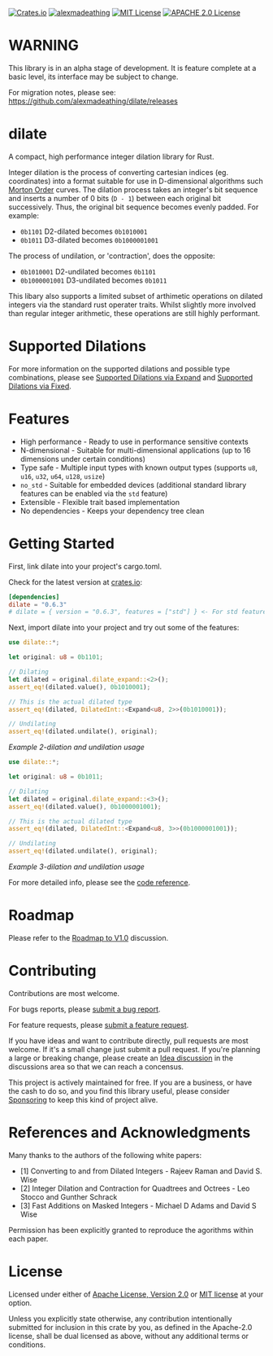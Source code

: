 [![Crates.io](https://img.shields.io/crates/d/dilate.svg)](https://crates.io/crates/dilate)
[![alexmadeathing](https://circleci.com/gh/alexmadeathing/dilate.svg?style=shield)](https://app.circleci.com/pipelines/github/alexmadeathing/dilate?filter=all)
[![MIT License](https://img.shields.io/badge/license-MIT-brightgreen)](LICENSE-MIT)
[![APACHE 2.0 License](https://img.shields.io/badge/license-APACHE%202.0-brightgreen)](LICENSE-APACHE)

# WARNING
This library is in an alpha stage of development. It is feature complete at a basic level, its interface may be subject to change.

For migration notes, please see: https://github.com/alexmadeathing/dilate/releases

# dilate
A compact, high performance integer dilation library for Rust.

Integer dilation is the process of converting cartesian indices (eg.
coordinates) into a format suitable for use in D-dimensional algorithms
such [Morton Order](https://en.wikipedia.org/wiki/Z-order_curve) curves.
The dilation process takes an integer's bit sequence and inserts a number
of 0 bits (`D - 1`) between each original bit successively. Thus, the
original bit sequence becomes evenly padded. For example:
* `0b1101` D2-dilated becomes `0b1010001`
* `0b1011` D3-dilated becomes `0b1000001001`

The process of undilation, or 'contraction', does the opposite:
* `0b1010001` D2-undilated becomes `0b1101`
* `0b1000001001` D3-undilated becomes `0b1011`

This libary also supports a limited subset of arthimetic operations on dilated
integers via the standard rust operater traits. Whilst slightly more involved
than regular integer arithmetic, these operations are still highly performant.

# Supported Dilations
For more information on the supported dilations and possible type
combinations, please see
[Supported Dilations via Expand](https://docs.rs/dilate/latest/dilate/expand/trait.DilateExpand.html#supported-expand-dilations)
and
[Supported Dilations via Fixed](https://docs.rs/dilate/latest/dilate/fixed/trait.DilateFixed.html#supported-fixed-dilations).

# Features
* High performance - Ready to use in performance sensitive contexts
* N-dimensional - Suitable for multi-dimensional applications (up to 16 dimensions under certain conditions)
* Type safe - Multiple input types with known output types (supports `u8`, `u16`, `u32`, `u64`, `u128`, `usize`)
* `no_std` - Suitable for embedded devices (additional standard library features can be enabled via the `std` feature)
* Extensible - Flexible trait based implementation
* No dependencies - Keeps your dependency tree clean

# Getting Started
First, link dilate into your project's cargo.toml.

Check for the latest version at [crates.io](https://crates.io/crates/dilate):
```toml
[dependencies]
dilate = "0.6.3"
# dilate = { version = "0.6.3", features = ["std"] } <- For std features like Add, Sub and Display
```

Next, import dilate into your project and try out some of the features:

```rust
use dilate::*;

let original: u8 = 0b1101;

// Dilating
let dilated = original.dilate_expand::<2>();
assert_eq!(dilated.value(), 0b1010001);

// This is the actual dilated type
assert_eq!(dilated, DilatedInt::<Expand<u8, 2>>(0b1010001));

// Undilating
assert_eq!(dilated.undilate(), original);
```
*Example 2-dilation and undilation usage*

```rust
use dilate::*;

let original: u8 = 0b1011;

// Dilating
let dilated = original.dilate_expand::<3>();
assert_eq!(dilated.value(), 0b1000001001);

// This is the actual dilated type
assert_eq!(dilated, DilatedInt::<Expand<u8, 3>>(0b1000001001));

// Undilating
assert_eq!(dilated.undilate(), original);
```
*Example 3-dilation and undilation usage*

For more detailed info, please see the [code reference](https://docs.rs/dilate/latest/dilate/).

# Roadmap
Please refer to the [Roadmap to V1.0](https://github.com/alexmadeathing/dilate/discussions/2) discussion.

# Contributing
Contributions are most welcome.

For bugs reports, please [submit a bug report](https://github.com/alexmadeathing/dilate/issues/new?assignees=&labels=bug&template=bug_report.md&title=).

For feature requests, please [submit a feature request](https://github.com/alexmadeathing/dilate/issues/new?assignees=&labels=enhancement&template=feature_request.md&title=).

If you have ideas and want to contribute directly, pull requests are most welcome. If it's a small change just submit a pull request. If you're planning a large or breaking change, please create an [Idea discussion](https://github.com/alexmadeathing/dilate/discussions/new) in the discussions area so that we can reach a concensus.

This project is actively maintained for free. If you are a business, or have the cash to do so, and you find this library useful, please consider [Sponsoring](https://github.com/sponsors/alexmadeathing) to keep this kind of project alive.

# References and Acknowledgments
Many thanks to the authors of the following white papers:
* \[1\] Converting to and from Dilated Integers - Rajeev Raman and David S. Wise
* \[2\] Integer Dilation and Contraction for Quadtrees and Octrees - Leo Stocco and Gunther Schrack
* \[3\] Fast Additions on Masked Integers - Michael D Adams and David S Wise

Permission has been explicitly granted to reproduce the agorithms within each paper.

# License
Licensed under either of [Apache License, Version 2.0](LICENSE-APACHE) or [MIT license](LICENSE-MIT) at your option.

Unless you explicitly state otherwise, any contribution intentionally submitted for inclusion in this crate by you, as defined in the Apache-2.0 license, shall be dual licensed as above, without any additional terms or conditions.
